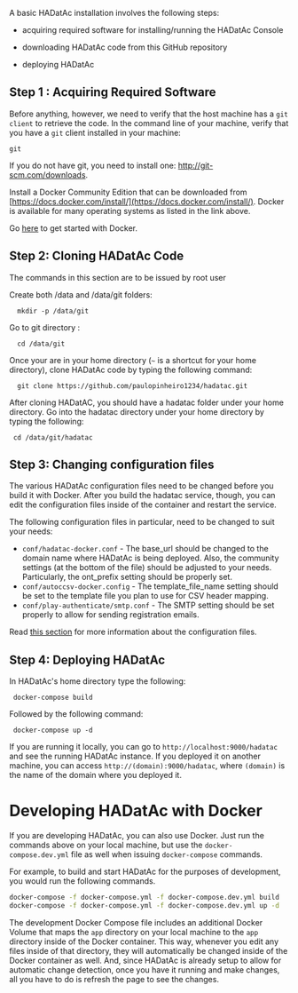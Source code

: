 A basic HADatAc installation involves the following steps:

* acquiring required software for installing/running the HADatAc Console

* downloading HADatAc code from this GitHub repository 

* deploying HADatAc

## Step 1 : Acquiring Required Software

Before anything, however, we need to verify that the host machine has a `git client` to retrieve the code. In the command line of your machine, verify that you have a `git` client installed in your machine:

    git
 
If you do not have git, you need to install one: http://git-scm.com/downloads. 

Install a Docker Community Edition that can be downloaded from [https://docs.docker.com/install/](https://docs.docker.com/install/). Docker is available for many operating systems as listed in the link above.

Go [here](https://docs.docker.com/get-started/) to get started with Docker.

## Step 2: Cloning HADatAc Code

The commands in this section are to be issued by root user

Create both /data and /data/git folders:

      mkdir -p /data/git

Go to git directory :

      cd /data/git

Once your are in your home directory (`~` is a shortcut for your home directory), clone HADatAc code by typing the following command:

      git clone https://github.com/paulopinheiro1234/hadatac.git

After cloning HADatAC, you should have a hadatac folder under your home directory. Go into the hadatac directory under your home directory by typing the following:

     cd /data/git/hadatac

## Step 3: Changing configuration files

The various HADatAc configuration files need to be changed before you build it with Docker. After you build the hadatac service, though, you can edit the configuration files inside of the container and restart the service.

The following configuration files in particular, need to be changed to suit your needs:

* `conf/hadatac-docker.conf` - The base_url should be changed to the domain name where HADatAc is being deployed. Also, the community settings (at the bottom of the file) should be adjusted to your needs. Particularly, the ont_prefix setting should be properly set.
* `conf/autoccsv-docker.config` - The template_file_name setting should be set to the template file you plan to use for CSV header mapping.
* `conf/play-authenticate/smtp.conf` - The SMTP setting should be set properly to allow for sending registration emails.

Read [this section](https://github.com/paulopinheiro1234/hadatac/wiki/2.1.-Software-Configuration) for more information about the configuration files.

## Step 4: Deploying HADatAc

In HADatAc's home directory type the following:

     docker-compose build

Followed by the following command:

     docker-compose up -d 

If you are running it locally, you can go to `http://localhost:9000/hadatac` and see the running HADatAc instance. If you deployed it on another machine, you can access `http://(domain):9000/hadatac`, where `(domain)` is the name of the domain where you deployed it.

# Developing HADatAc with Docker

If you are developing HADatAc, you can also use Docker. Just run the commands above on your local machine, but use the `docker-compose.dev.yml` file as well when issuing `docker-compose` commands. 

For example, to build and start HADatAc for the purposes of development, you would run the following commands.

```bash
docker-compose -f docker-compose.yml -f docker-compose.dev.yml build
docker-compose -f docker-compose.yml -f docker-compose.dev.yml up -d
```

The development Docker Compose file includes an additional Docker Volume that maps the `app` directory on your local machine to the `app` directory inside of the Docker container. This way, whenever you edit any files inside of that directory, they will automatically be changed inside of the Docker container as well. And, since HADatAc is already setup to allow for automatic change detection, once you have it running and make changes, all you have to do is refresh the page to see the changes.
